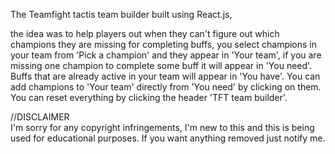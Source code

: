 The Teamfight tactis team builder built using React.js, 

the idea was to help players out when they can't figure out which champions they are missing for completing buffs,
you select champions in your team from 'Pick a champion' and they appear in 'Your team', if you are missing
one champion to complete some buff it will appear in 'You need'. Buffs that are already active in your team
will appear in 'You have'. You can add champions to 'Your team' directly from 'You need' by clicking on them.
You can reset everything by clicking the header 'TFT team builder'.


//DISCLAIMER  
I'm sorry for any copyright infringements, I'm new to this and this is being used for educational purposes. If you want 
anything removed just notify me.
